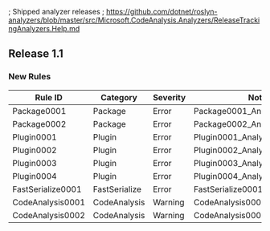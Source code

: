 ﻿; Shipped analyzer releases
; https://github.com/dotnet/roslyn-analyzers/blob/master/src/Microsoft.CodeAnalysis.Analyzers/ReleaseTrackingAnalyzers.Help.md

## Release 1.1

### New Rules

| Rule ID				         | Category			     | Severity | Notes                          |
|---------------------|-----------------|----------|--------------------------------|
| Package0001			      | Package			      | Error    | Package0001_AnalyzerName       |
| Package0002			      | Package			      | Error    | Package0002_AnalyzerName       |
| Plugin0001			       | Plugin			       | Error    | Plugin0001_AnalyzerName        |
| Plugin0002			       | Plugin			       | Error    | Plugin0002_AnalyzerName        |
| Plugin0003			       | Plugin			       | Error    | Plugin0003_AnalyzerName        |
| Plugin0004			       | Plugin			       | Error    | Plugin0004_AnalyzerName        |
| FastSerialize0001		 | FastSerialize		 | Error    | FastSerialize0001_AnalyzerName |
| CodeAnalysis0001		 | CodeAnalysis		 | Warning    | CodeAnalysis0001_AnalyzerName |
| CodeAnalysis0002		 | CodeAnalysis		 | Warning    | CodeAnalysis0002_AnalyzerName |